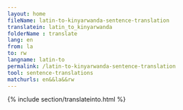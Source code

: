 ```yaml
---
layout: home
fileName: latin-to-kinyarwanda-sentence-translation
translatein: latin_to_kinyarwanda
folderName : translate
lang: en
from: la
to: rw
langname: latin-to
permalink: /latin-to-kinyarwanda-sentence-translation
tool: sentence-translations
matchurls: en&&la&&rw
---
```

{% include section/translateinto.html %}
